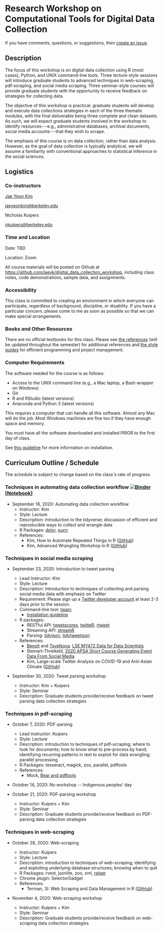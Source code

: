 # Research Workshop on Computational Tools for Digital Data Collection

If you have comments, questions, or suggestions, then [create an issue](https://github.com/jaeyk/digital_data_collection_workshop/issues).

## Description

The focus of this workshop is on digital data collection using R (most cases), Python, and UNIX command-line tools. Three lecture-style sessions will introduce graduate students to advanced techniques in web-scraping, pdf-scraping, and social media scraping. Three seminar-style courses will provide graduate students with the opportunity to receive feedback on strategies for collecting data.

The objective of this workshop is practical: graduate students will develop and execute data collections strategies in each of the three thematic modules, with the final deliverable being three complete and clean datasets. As such, we will expect graduate students involved in the workshop to identify resources---e.g., administrative databases, archival documents, social media accounts---that they wish to scrape.

The emphasis of this course is on data collection, rather than data analysis. However, as the goal of data collection is typically analytical, we will assume a familiarity with conventional approaches to statistical inference in the social sciences.

## Logistics

### Co-instructors

[Jae Yeon Kim](https://jaeyk.github.io/)

jaeyeonkim@berkeley.edu

Nicholas Kuipers

nkuipers@berkeley.edu

### Time and Location

Date: TBD

Location: Zoom

All course materials will be posted on Github at https://github.com/jaeyk/digital_data_collection_workshop, including class notes, code demonstrations, sample data, and assignments.

### Accessibility

This class is committed to creating an environment in which everyone can participate, regardless of background, discipline, or disability. If you have a particular concern, please come to me as soon as possible so that we can make special arrangements.

### Books and Other Resources
There are no official textbooks for this class. Please see [the references](https://github.com/jaeyk/digital_data_collection_workshop/blob/master/B_references.md) (will be updated throughout the semester) for additional references and [the style guides](https://github.com/jaeyk/PS239T/blob/master/style_guides.md) for efficient programming and project management.

### Computer Requirements

The software needed for the course is as follows:

* Access to the UNIX command line (e.g., a Mac laptop, a Bash wrapper on Windows)
* Git
* R and RStudio (latest versions)
* Anaconda and Python 3 (latest versions)

This requires a computer that can handle all this software. Almost any Mac will do the job. Most Windows machines are fine too if they have enough space and memory.

You must have all the software downloaded and installed PRIOR to the first day of class.

See [this guideline](https://github.com/jaeyk/PS239T/blob/master/B_Install.md) for more information on installation.

## Curriculum Outline / Schedule

The schedule is subject to change based on the class's rate of progress.

### Techniques in automating data collection workflow [![Binder](https://mybinder.org/badge_logo.svg)](https://mybinder.org/v2/gh/jaeyk/digital_data_collection_workshop/master?urlpath=rstudio) [[Notebook](https://rawcdn.githack.com/jaeyk/digital_data_collection_workshop/2012a06f65512da52afa0d970a38e57b31aa8c84/LectureNotes/01_introduction/01_automate_data_collection_workflow.html)]

- September 16, 2020: Automating data collection workflow
    - Instructor: Kim
    - Style: Lecture
    - Description: introduction to the tidyverse; discussion of efficient and reproducible ways to collect and wrangle data
    - R Packages: [dplyr](https://dplyr.tidyverse.org/), [purrr](https://purrr.tidyverse.org/)
    - References:
        - Kim, How to Automate Repeated Things in R ([GitHub](https://github.com/dlab-berkeley/R-functional-programming))
        - Kim, Advanced Wrangling Workshop in R ([GitHub](https://github.com/dlab-berkeley/advanced-data-wrangling-in-R))

### Techniques in social media scraping

- September 23, 2020: Introduction to tweet parsing
    - Lead Instructor: Kim
    - Style: Lecture
    - Description: Introduction to techniques of collecting and parsing social media data with emphasis on Twitter
    - Requirement: Please sign up a [Twitter developer account](https://developer.twitter.com/en/apply-for-access) at least 2-3 days prior to the session.
    - Command-line tool: [twarc](https://github.com/DocNow/twarc)
        - [Installation guideline](https://scholarslab.github.io/learn-twarc/05-install-twarc.html) 
    - R packages: 
        - RESTful API: [tweetscores](https://github.com/pablobarbera/twitter_ideology/tree/master/pkg/tweetscores), [twitteR](https://cran.r-project.org/web/packages/twitteR/twitteR.pdf), [rtweet](https://github.com/ropensci/rtweet)
        - Streaming API: [streamR](https://github.com/pablobarbera/streamR)
        - Parsing: [tidyjson](https://cran.r-project.org/web/packages/tidyjson/vignettes/introduction-to-tidyjson.html), [tidytweetjson](https://github.com/jaeyk/tidytweetjson)
    - References:
        - [Benoit](https://www.lse.ac.uk/Methodology/People/Academic-Staff/Kenneth-Benoit/Kenneth-Benoit) and [Tsvetkova](https://www.lse.ac.uk/Methodology/People/Academic-Staff/Milena-Tsvetkova/Milena-Tsvetkova). [LSE MY472 Data for Data Scientists](https://lse-my472.github.io/week10/MY472-week10.pdf)
        - Steinert-Threlkeld, [2020 APSA Short Course Generating Event Data From Social Media](https://github.com/ZacharyST/APSA2020_EventDataFromSocialMedia)
        - Kim, Large-scale Twitter Analysis on COVID-19 and Anti-Asian Climate ([GitHub](https://github.com/jaeyk/covid19antiasian))

- September 30, 2020: Tweet parsing workshop
    - Instructor: Kim + Kuipers
    - Style: Seminar
    - Description: Graduate students provide/receive feedback on tweet parsing data collection strategies

### Techniques in pdf-scraping

- October 7, 2020: PDF-parsing
    - Lead instructor: Kuipers
    - Style: Lecture
    - Description: introduction to techniques of pdf-scraping; where to look for documents; how to know what to pre-process by hand; identifying recurring patterns in text to exploit for data wrangling; parallel processing
    - R Packages: tesseract, magick, zoo, parallel, pdftools
    - References:
        - Mock, [Bear and pdftools](https://themockup.blog/posts/2020-04-03-beer-and-pdftools-a-vignette/)

- October 14, 2020: No workshop -- Indigenous peoples’ day

- October 21, 2020: PDF-parsing workshop
    - Instructor: Kuipers + Kim
    - Style: Seminar
    - Description: Graduate students provide/receive feedback on PDF-parsing data collection strategies

### Techniques in web-scraping

- October 28, 2020: Web-scraping
    - Instructor: Kuipers
    - Style: Lecture
    - Description: introduction to techniques of web-scraping; identifying and exploiting underlying database structures; knowing when to quit
    - R Packages: rvest, jsonlite, zoo, xml, [ralger](https://github.com/feddelegrand7/ralger)
    - Chrome plugin: SelectorGadget
    - References:
        - Terman, 3I: Web Scraping and Data Management in R ([GitHub](https://github.com/rochelleterman/ESS-webscraping))

- November 4, 2020: Web-scraping workshop
    - Instructor: Kuipers + Kim
    - Style: Seminar
    - Description: Graduate students provide/receive feedback on web-scraping data collection strategies
